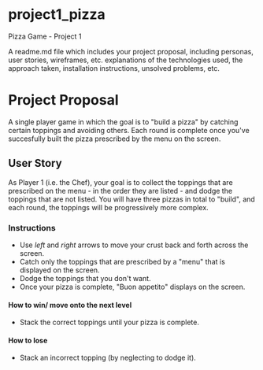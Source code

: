 # project1_pizza
Pizza Game - Project 1

A readme.md file which includes your project proposal, including personas, user stories, wireframes, etc. explanations of the technologies used, the approach taken, installation instructions, unsolved problems, etc.

# Project Proposal
A single player game in which the goal is to "build a pizza" by catching certain toppings and avoiding others. Each round is complete once you've succesfully built the pizza prescribed by the menu on the screen. 

## User Story
As Player 1 (i.e. the Chef), your goal is to collect the toppings that are prescribed on the menu - in the order they are listed - and dodge the toppings that are not listed. You will have three pizzas in total to "build", and each round, the toppings will be progressively more complex.

### Instructions
- Use *left* and *right* arrows to move your crust back and forth across the screen.
- Catch only the toppings that are prescribed by a "menu" that is displayed on the screen.
- Dodge the toppings that you don't want.
- Once your pizza is complete, "Buon appetito" displays on the screen.

#### How to win/ move onto the next level
- Stack the correct toppings until your pizza is complete. 
#### How to lose
- Stack an incorrect topping (by neglecting to dodge it).
